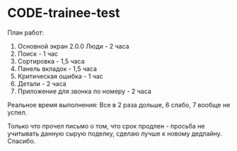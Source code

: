 # CODE-trainee-test
  План работ:
1. Основной экран 2.0.0 Люди - 2 часа
2. Поиск - 1 час
3. Сортировка - 1,5 часа
4. Панель вкладок - 1,5 часа
5. Критическая ошибка - 1 час
6. Детали - 2 часа
7. Приложение для звонка по номеру - 2 часа

Реальное время выполнения:
Все в 2 раза дольше, 6 слабо, 7 вообще не успел.

Только что прочел письмо о том, что срок продлен - просьба не учитывать данную сырую поделку, сделаю лучше к новому дедлайну. Спасибо.
